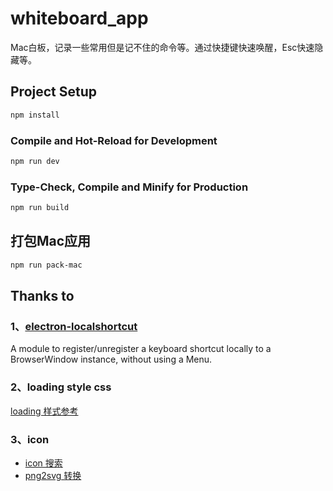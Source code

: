 # whiteboard_app
Mac白板，记录一些常用但是记不住的命令等。通过快捷键快速唤醒，Esc快速隐藏等。




## Project Setup

```sh
npm install
```

### Compile and Hot-Reload for Development

```sh
npm run dev
```

### Type-Check, Compile and Minify for Production

```sh
npm run build
```

## 打包Mac应用

```sh
npm run pack-mac
```


## Thanks to
### 1、[electron-localshortcut](https://github.com/parro-it/electron-localshortcut/)
A module to register/unregister a keyboard shortcut locally to a BrowserWindow instance, without using a Menu.
### 2、loading style css
[loading 样式参考](https://codepen.io/kenchen/pen/vYwvbZ)
### 3、icon
+ [icon 搜索](https://www.flaticon.com/free-icon/blackboard_3875469?related_id=3875469&origin=search)
+ [png2svg 转换](https://www.freeconvert.com/png-to-svg/download)
